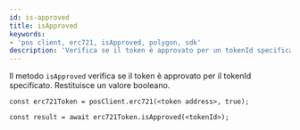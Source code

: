 ```yaml
---
id: is-approved
title: isApproved
keywords:
- 'pos client, erc721, isApproved, polygon, sdk'
description: 'Verifica se il token è approvato per un tokenId specificato.'
---
```


Il metodo `isApproved` verifica se il token è approvato per il tokenId specificato. Restituisce un valore booleano.

```
const erc721Token = posClient.erc721(<token address>, true);

const result = await erc721Token.isApproved(<tokenId>);

```
